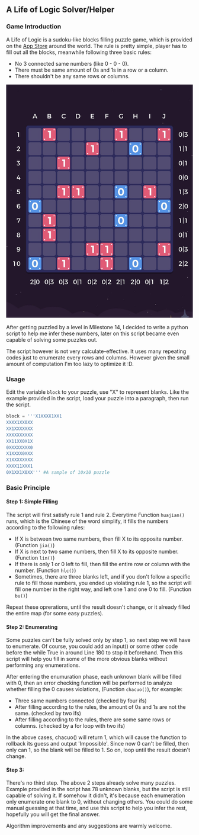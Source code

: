 ## A Life of Logic Solver/Helper

### Game Introduction

A Life of Logic is a sudoku-like blocks filling puzzle game, which is provided on the [App Store](https://apps.apple.com/us/app/a-life-of-logic/id1329455663) around the world. The rule is pretty simple, player has to fill out all the blocks, meanwhile following three basic rules:

* No 3 connected same numbers (like 0 - 0 - 0).
* There must be same amount of 0s and 1s in a row or a column.
* There shouldn't be any same rows or columns.



![Sample](sample.jpg)



After getting puzzled by a level in Milestone 14, I decided to write a python script to help me infer these numbers, later on this script became even capable of solving some puzzles out.

The script however is not very calculate-effective. It uses many repeating codes just to enumerate every rows and columns. However given the small amount of computation I'm too lazy to optimize it :D.

### Usage

Edit the variable `block` to your puzzle, use "X"  to represent blanks. Like the example provided in the script, load your puzzle into a paragraph, then run the script.

```python
block = '''X1XXXX1XX1
XXXX1XX0XX
XX1XXXXXXX
XXXXXXXXXX
XX11XX0X1X
0XXXXXXXX0
X1XXXX0XXX
X1XXXXXXXX
XXXX11XXX1
0X1XX1X0XX''' #A sample of 10x10 puzzle
```

### Basic Principle

#### Step 1: Simple Filling

The script will first satisfy rule 1 and rule 2. Everytime Function `huajian()` runs, which is the Chinese of the word simplify, it fills the numbers according to the following rules:

* If X is between two same numbers, then fill X to its opposite number. (Function `jia()`)
* If X is next to two same numbers, then fill X to its opposite number. (Function `lin()`)
* If there is only 1 or 0 left to fill, then fill the entire row or column with the number. (Function `hlc()`)
* Sometimes, there are three blanks left, and if you don't follow a specific rule to fill those numbers, you ended up violating rule 1, so the script will fill one number in the right way, and left one 1 and one 0 to fill. (Function `bu()`)

Repeat these oprerations, until the result doesn't change, or it already filled the entire map (for some easy puzzles).

#### Step 2: Enumerating

Some puzzles can't be fully solved only by step 1, so next step we will have to enumerate. Of course, you could add an input() or some other code before the while True in around Line 180 to stop it beforehand. Then this script will help you fill in some of the more obvious blanks without performing any enumerations.

After entering the enumuration phase, each unknown blank will be filled with 0, then an error checking function will be performed to analyze whether filling the 0 causes violations,  (Function `chacuo()`), for example:

* Three same numbers connected (checked by four ifs)
* After filling according to the rules, the amount of 0s and 1s are not the same. (checked by two ifs)
* After filling according to the rules, there are some same rows or columns. (checked by a for loop with two ifs)

In the above cases, chacuo() will return 1, which will cause the function to rollback its guess and output 'Impossible'. Since now 0 can't be filled, then only can 1, so the blank will be filled to 1. So on, loop until the result doesn't change.

#### Step 3:

There's no third step. The above 2 steps already solve many puzzles. Example provided in the script has 78 unknown blanks, but the script is still capable of solving it. If somehow it didn't, it's because each enumeration only enumerate one blank to 0, without changing others. You could do some manual guessing at that time, and use this script to help you infer the rest, hopefully you will get the final answer.



Algorithm improvements and any suggestions are warmly welcome.